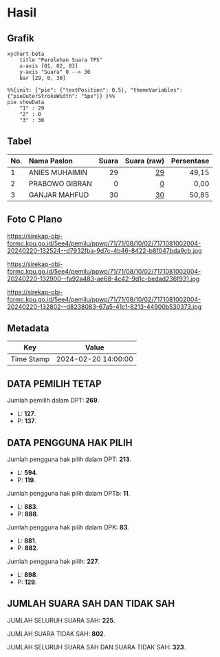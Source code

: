 # Hasil

## Grafik

```mermaid
xychart-beta
    title "Perolehan Suara TPS"
    x-axis [01, 02, 03]
    y-axis "Suara" 0 --> 30
    bar [29, 0, 30]
```

```mermaid
%%{init: {"pie": {"textPosition": 0.5}, "themeVariables": {"pieOuterStrokeWidth": "5px"}} }%%
pie showData
    "1" : 29
    "2" : 0
    "3" : 30
```

## Tabel

| No. | Nama Paslon    | Suara | Suara (raw) | Persentase |
|:--- |:-------------- | -----:| -----------:| ----------:|
| 1   | ANIES MUHAIMIN | 29    | [29][p-1]   | 49,15      |
| 2   | PRABOWO GIBRAN | 0     | [0][p-2]    | 0,00       |
| 3   | GANJAR MAHFUD  | 30    | [30][p-3]   | 50,85      |


[p-1]: https://github.com/gigit-pemilu/pemilu-2024-71-sulawesi-utara/blob/main/pilpres/hitung-suara/sub/71-sulawesi-utara/sub/71-kota-manado/sub/08-mapanget/sub/1002-lapangan/sub/004-tps/sub/paslon-1.txt
[p-2]: https://github.com/gigit-pemilu/pemilu-2024-71-sulawesi-utara/blob/main/pilpres/hitung-suara/sub/71-sulawesi-utara/sub/71-kota-manado/sub/08-mapanget/sub/1002-lapangan/sub/004-tps/sub/paslon-2.txt
[p-3]: https://github.com/gigit-pemilu/pemilu-2024-71-sulawesi-utara/blob/main/pilpres/hitung-suara/sub/71-sulawesi-utara/sub/71-kota-manado/sub/08-mapanget/sub/1002-lapangan/sub/004-tps/sub/paslon-3.txt

## Foto C Plano

https://sirekap-obj-formc.kpu.go.id/5ee4/pemilu/ppwp/71/71/08/10/02/7171081002004-20240220-132524--d7932fba-9d7c-4b46-8422-b8f047bda9cb.jpg

https://sirekap-obj-formc.kpu.go.id/5ee4/pemilu/ppwp/71/71/08/10/02/7171081002004-20240220-132900--fa92a483-ae68-4c42-9d1c-bedad236f931.jpg

https://sirekap-obj-formc.kpu.go.id/5ee4/pemilu/ppwp/71/71/08/10/02/7171081002004-20240220-132802--d8238083-67a5-41c1-8213-44900b530373.jpg


## Metadata

| Key        | Value               |
| ---------- | ------------------- |
| Time Stamp | 2024-02-20 14:00:00 |


## DATA PEMILIH TETAP

Jumlah pemilih dalam DPT: **269**.
 * L: **127**.
 * P: **137**.

## DATA PENGGUNA HAK PILIH

Jumlah pengguna hak pilih dalam DPT: **213**.
 * L: **594**.
 * P: **119**.

Jumlah pengguna hak pilih dalam DPTb: **11**.
 * L: **883**.
 * P: **888**.

Jumlah pengguna hak pilih dalam DPK: **83**.
 * L: **881**.
 * P: **882**.

Jumlah pengguna hak pilih: **227**.
 * L: **898**.
 * P: **129**.

## JUMLAH SUARA SAH DAN TIDAK SAH

JUMLAH SELURUH SUARA SAH: **225**.

JUMLAH SUARA TIDAK SAH: **802**.

JUMLAH SELURUH SUARA SAH DAN SUARA TIDAK SAH: **323**.


